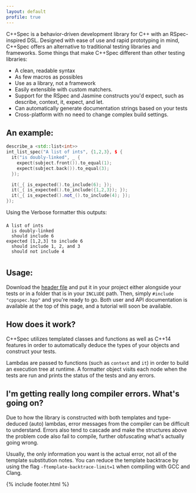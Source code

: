 ```yaml
---
layout: default
profile: true
---
```


C++Spec is a behavior-driven development library for C++ with an RSpec-inspired DSL. Designed with ease of use and rapid prototyping in mind, C++Spec offers an alternative to traditional testing libraries and frameworks. Some things that make C++Spec different than other testing libraries:

- A clean, readable syntax
- As few macros as possibles
- Use as a library, not a framework
- Easily extensible with custom matchers.
- Support for the RSpec and Jasmine constructs you'd expect, such as describe, context, it, expect, and let.
- Can automatically generate documentation strings based on your tests
- Cross-platform with no need to change complex build settings.



## An example:

```c++
describe_a <std::list<int>>
int_list_spec("A list of ints", {1,2,3}, $ {
  it("is doubly-linked", _ {
    expect(subject.front()).to_equal(1);
    expect(subject.back()).to_equal(3);
  });

  it(_{ is_expected().to_include(6); });
  it(_{ is_expected().to_include({1,2,3}); });
  it(_{ is_expected().not_().to_include(4); });
});
```

<p style="padding-bottom:0;margin-bottom:-.5em;">Using the Verbose formatter this outputs:</p>
<pre class="highlight" style="padding-top:0;padding-bottom:0;margin-bottom:-.5em">
<code>
<span>A list of ints</span>
<span class="sr">  is doubly-linked</span>
<span class="s1">  should include 6</span>
<span class="s1">expected [1,2,3] to include 6</span>
<span class="sr">  should include 1, 2, and 3</span>
<span class="sr">  should not include 4</span>
</code>
</pre>

## Usage:

Download the [header file]() and put it in your project either alongside your tests or in a folder that is in your `INCLUDE` path. Then, simply `#include "cppspec.hpp"` and you're ready to go. Both user and API documentation is available at the top of this page, and a tutorial will soon be available.

## How does it work?

C++Spec utilizes templated classes and functions as well as C++14 features in order to automatically deduce the types of your objects and construct your tests.

Lambdas are passed to functions (such as `context` and `it`) in order to build an execution tree at runtime. A formatter object visits each node when the tests are run and prints the status of the tests and any errors.

## I'm getting really long compiler errors. What's going on?

Due to how the library is constructed with both templates and type-deduced (auto) lambdas, error messages from the compiler can be difficult to understand. Errors also tend to cascade and make the structures above the problem code also fail to compile, further obfuscating what's actually going wrong.

Usually, the only information you want is the actual error, not all of the template substitution notes. You can reduce the template backtrace by using the flag `-ftemplate-backtrace-limit=1` when compiling with GCC and Clang.



{% include footer.html %}
